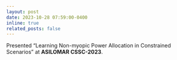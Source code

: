 ```yaml
---
layout: post
date: 2023-10-28 07:59:00-0400
inline: true
related_posts: false
---
```


Presented “Learning Non-myopic Power Allocation in Constrained Scenarios” at __ASILOMAR CSSC-2023__.
